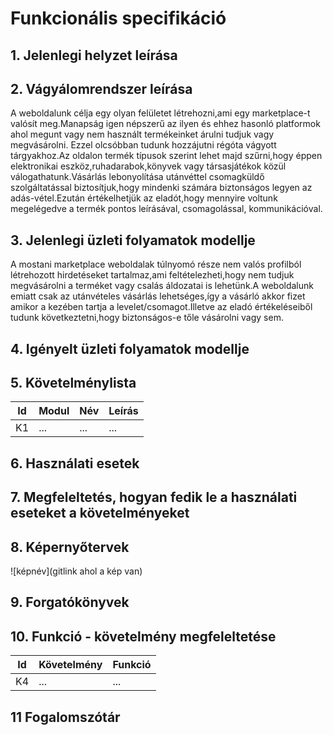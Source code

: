 # Funkcionális specifikáció
## 1. Jelenlegi helyzet leírása

## 2. Vágyálomrendszer leírása
A weboldalunk célja egy olyan felületet létrehozni,ami egy marketplace-t valósít meg.Manapság igen népszerű az ilyen és ehhez hasonló platformok ahol megunt vagy nem használt termékeinket árulni tudjuk vagy megvásárolni. Ezzel olcsóbban tudunk hozzájutni régóta vágyott tárgyakhoz.Az oldalon termék típusok szerint lehet majd szűrni,hogy éppen elektronikai eszköz,ruhadarabok,könyvek vagy társasjátékok közül válogathatunk.Vásárlás lebonyolítása utánvéttel csomagküldő szolgáltatással biztosítjuk,hogy mindenki számára biztonságos legyen az adás-vétel.Ezután értékelhetjük az eladót,hogy mennyire voltunk megelégedve a termék pontos leírásával, csomagolással, kommunikációval.

## 3. Jelenlegi üzleti folyamatok modellje
A mostani marketplace weboldalak túlnyomó része nem valós profilból létrehozott hirdetéseket tartalmaz,ami feltételezheti,hogy nem tudjuk megvásárolni a terméket vagy csalás áldozatai is lehetünk.A weboldalunk emiatt csak az utánvételes vásárlás lehetséges,így a vásárló akkor fizet amikor a kezében tartja a levelet/csomagot.Illetve az eladó értékeléseiből tudunk következtetni,hogy biztonságos-e tőle vásárolni vagy sem.

## 4. Igényelt üzleti folyamatok modellje

## 5. Követelménylista

| Id | Modul | Név | Leírás |
| :---: | --- | --- | --- |
| K1 | ...| ... | ... |

## 6. Használati esetek

## 7. Megfeleltetés, hogyan fedik le a használati eseteket a követelményeket

## 8. Képernyőtervek

![képnév](gitlink ahol a kép van)

## 9. Forgatókönyvek

## 10. Funkció - követelmény megfeleltetése

| Id | Követelmény | Funkció |
| :---: | --- | --- |
| K4 | ... | ... |

## 11 Fogalomszótár